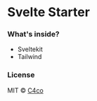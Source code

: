 # Svelte Starter

### What's inside?

- Sveltekit
- Tailwind

### License

MIT © [C4co](https://github.com/C4co)
